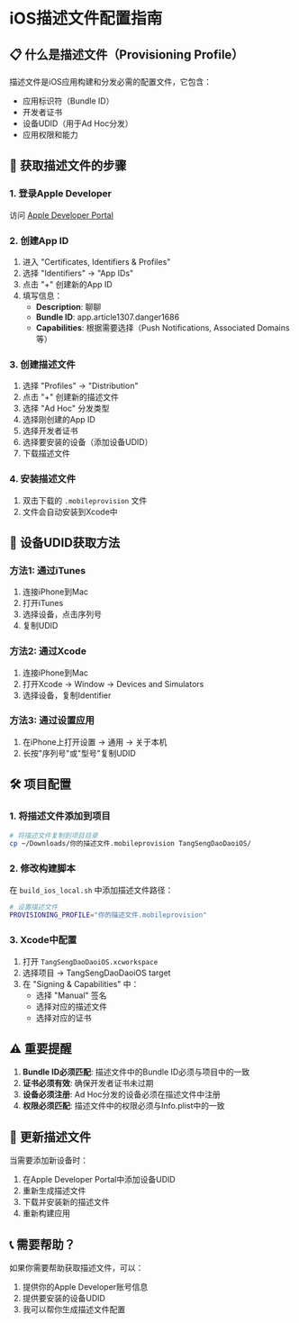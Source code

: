 # iOS描述文件配置指南

## 📋 什么是描述文件（Provisioning Profile）

描述文件是iOS应用构建和分发必需的配置文件，它包含：
- 应用标识符（Bundle ID）
- 开发者证书
- 设备UDID（用于Ad Hoc分发）
- 应用权限和能力

## 🔧 获取描述文件的步骤

### 1. 登录Apple Developer
访问 [Apple Developer Portal](https://developer.apple.com/account/)

### 2. 创建App ID
1. 进入 "Certificates, Identifiers & Profiles"
2. 选择 "Identifiers" → "App IDs"
3. 点击 "+" 创建新的App ID
4. 填写信息：
   - **Description**: 聊聊
   - **Bundle ID**: app.article1307.danger1686
   - **Capabilities**: 根据需要选择（Push Notifications, Associated Domains等）

### 3. 创建描述文件
1. 选择 "Profiles" → "Distribution"
2. 点击 "+" 创建新的描述文件
3. 选择 "Ad Hoc" 分发类型
4. 选择刚创建的App ID
5. 选择开发者证书
6. 选择要安装的设备（添加设备UDID）
7. 下载描述文件

### 4. 安装描述文件
1. 双击下载的 `.mobileprovision` 文件
2. 文件会自动安装到Xcode中

## 📱 设备UDID获取方法

### 方法1: 通过iTunes
1. 连接iPhone到Mac
2. 打开iTunes
3. 选择设备，点击序列号
4. 复制UDID

### 方法2: 通过Xcode
1. 连接iPhone到Mac
2. 打开Xcode → Window → Devices and Simulators
3. 选择设备，复制Identifier

### 方法3: 通过设置应用
1. 在iPhone上打开设置 → 通用 → 关于本机
2. 长按"序列号"或"型号"复制UDID

## 🛠️ 项目配置

### 1. 将描述文件添加到项目
```bash
# 将描述文件复制到项目目录
cp ~/Downloads/你的描述文件.mobileprovision TangSengDaoDaoiOS/
```

### 2. 修改构建脚本
在 `build_ios_local.sh` 中添加描述文件路径：
```bash
# 设置描述文件
PROVISIONING_PROFILE="你的描述文件.mobileprovision"
```

### 3. Xcode中配置
1. 打开 `TangSengDaoDaoiOS.xcworkspace`
2. 选择项目 → TangSengDaoDaoiOS target
3. 在 "Signing & Capabilities" 中：
   - 选择 "Manual" 签名
   - 选择对应的描述文件
   - 选择对应的证书

## ⚠️ 重要提醒

1. **Bundle ID必须匹配**: 描述文件中的Bundle ID必须与项目中的一致
2. **证书必须有效**: 确保开发者证书未过期
3. **设备必须注册**: Ad Hoc分发的设备必须在描述文件中注册
4. **权限必须匹配**: 描述文件中的权限必须与Info.plist中的一致

## 🔄 更新描述文件

当需要添加新设备时：
1. 在Apple Developer Portal中添加设备UDID
2. 重新生成描述文件
3. 下载并安装新的描述文件
4. 重新构建应用

## 📞 需要帮助？

如果你需要帮助获取描述文件，可以：
1. 提供你的Apple Developer账号信息
2. 提供要安装的设备UDID
3. 我可以帮你生成描述文件配置

